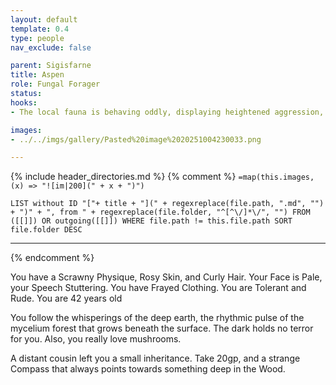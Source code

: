 ```yaml
---
layout: default
template: 0.4
type: people
nav_exclude: false

parent: Sigisfarne
title: Aspen
role: Fungal Forager
status: 
hooks: 
- The local fauna is behaving oddly, displaying heightened aggression, or fleeing the area entirely. Hunters talk of a shadowy figure that roams the Wood, calling to the animals.

images: 
- ../../imgs/gallery/Pasted%20image%2020251004230033.png

---
```


{% include header_directories.md %}
{% comment %}
`=map(this.images, (x) => "![im|200](" + x + ")")`
```dataview
LIST without ID "["+ title + "](" + regexreplace(file.path, ".md", "") + ")" + ", from " + regexreplace(file.folder, "^[^\/]*\/", "") FROM ([[]]) OR outgoing([[]]) WHERE file.path != this.file.path SORT file.folder DESC
```
---

{% endcomment %}

You have a Scrawny Physique, Rosy Skin, and Curly Hair. Your Face is Pale, your Speech Stuttering. You have Frayed Clothing. You are Tolerant and Rude. You are 42 years old

You follow the whisperings of the deep earth, the rhythmic pulse of the mycelium forest that grows beneath the surface. The dark holds no terror for you. Also, you really love mushrooms.

A distant cousin left you a small inheritance. Take 20gp, and a strange Compass that always points towards something deep in the Wood.
